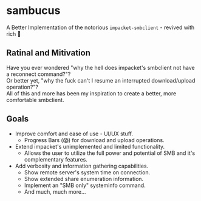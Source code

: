 # sambucus

A Better Implementation of the notorious `impacket-smbclient` - revived with rich 🤑

## Ratinal and Mitivation

Have you ever wondered "why the hell does impacket's smbclient not have a reconnect command?"?  
Or better yet, "why the fuck can't I resume an interrupted download/upload operation?"?  
All of this and more has been my inspiration to create a better, more comfortable smbclient.  

## Goals

- Improve comfort and ease of use - UI/UX stuff.
    - Progress Bars (😱) for download and upload operations.
- Extend impacket's unimplemented and limited functionality.
    - Allows the user to utilize the full power and potential of SMB and it's complementary features.
- Add verbosity and information gathering capabilities.
    - Show remote server's system time on connection.
    - Show extended share enumeration information.
    - Implement an "SMB only" systeminfo command.
    - And much, much more...

